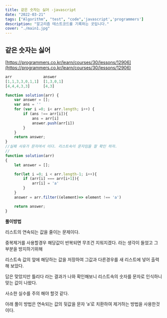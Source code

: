 ```yaml
---
title: 같은 숫자는 싫어 -javascript
date: "2022-03-21"
tags: ["Algorithm", "test", "code",'javascript','programmers']
description: "알고리즘 테스트코드를 기록하는 곳입니다."
cover: "./main1.jpg"
---
```


## 같은 숫자는 싫어

[https://programmers.co.kr/learn/courses/30/lessons/12906](https://programmers.co.kr/learn/courses/30/lessons/12906)

```javascript
arr	             answer
[1,1,3,3,0,1,1]	 [1,3,0,1]
[4,4,4,3,3]	     [4,3]

function solution(arr) {
    var answer = [];
    var ans = ''
    for (var i =0; i< arr.length; i++) {
        if (ans !== arr[i]){
            ans = arr[i]
            answer.push(arr[i])
        }
    }
    return answer;
}
//실패 사유가 문자여서 이다. 리스트속이 문자임을 잘 확인 하자.
//
function solution(arr)
{
    let answer = [];

    for(let i =0; i < arr.length-1; i++){
        if (arr[i] === arr[i+1]){
            arr[i] = 'a'
        }
    }
    answer = arr.filter((element)=> element !== 'a')

    return answer;
}
```

**풀이방법**

리스트의 연속되는 값을 줄이는 문제이다.

중복제거를 사용할경우 해당값이 반복되면 무조건 지워지겠다. 라는 생각이 들었고 그 부분을 방지하기위해

리스트속 값의 앞에 해당하는 값을 저장하여 그값과 다른경우를 새 리스트에 넣어 출력해 보았다.

답은 맞았지만 틀리다 라는 결과가 나와 확인해보니 리스트속의 숫자를 문자로 인식하니 맞는 값이 나왔다.

사소한 실수를 주의 해야 할것 같다.

아래 풀이 방법은 연속되는 값의 뒷값을 문자 ‘a’로 치환하여 제거하는 방법을 사용한것이다.